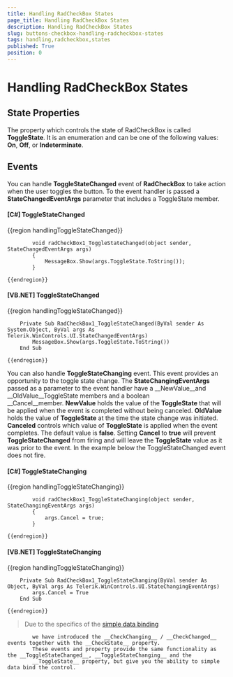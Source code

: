 ```yaml
---
title: Handling RadCheckBox States
page_title: Handling RadCheckBox States
description: Handling RadCheckBox States
slug: buttons-checkbox-handling-radcheckbox-states
tags: handling,radcheckbox,states
published: True
position: 0
---
```


# Handling RadCheckBox States



## State Properties

The property which controls the state of RadCheckBox is called __ToggleState__. It is an enumeration and can be one of the following values: __On__, __Off__, or __Indeterminate__. 
        

## Events

You can handle __ToggleStateChanged__ event of __RadCheckBox__ to take action when the user toggles the button. To the event handler is passed a __StateChangedEventArgs__ parameter that includes a ToggleState member.
        

#### __[C#] ToggleStateChanged__

{{region handlingToggleStateChanged}}
	
	        void radCheckBox1_ToggleStateChanged(object sender, StateChangedEventArgs args)
	        {
	            MessageBox.Show(args.ToggleState.ToString());
	        }
	
	{{endregion}}



#### __[VB.NET] ToggleStateChanged__

{{region handlingToggleStateChanged}}
	
	    Private Sub RadCheckBox1_ToggleStateChanged(ByVal sender As System.Object, ByVal args As Telerik.WinControls.UI.StateChangedEventArgs)
	        MessageBox.Show(args.ToggleState.ToString())
	    End Sub
	
	{{endregion}}



You can also handle __ToggleStateChanging__ event. This event provides an opportunity to
          the toggle state change. The __StateChangingEventArgs__ passed as a parameter to the event handler have a __NewValue__and __OldValue__ToggleState members and a boolean __Cancel__member. __NewValue__ holds the value of the __ToggleState__ that will be applied when the event is completed without being canceled. __OldValue__ holds the value of __ToggleState__ at the time the state change was initiated. __Canceled__ controls which value of __ToggleState__ is applied when the event completes. The default value is __false__. Setting __Cancel__ to __true__ will prevent __ToggleStateChanged__ from firing and will leave the __ToggleState__ value as it was prior to the event. In the example below the ToggleStateChanged event does not fire.
        

#### __[C#] ToggleStateChanging__

{{region handlingToggleStateChanging}}
	
	        void radCheckBox1_ToggleStateChanging(object sender, StateChangingEventArgs args)
	        {
	            args.Cancel = true;
	        }
	
	{{endregion}}



#### __[VB.NET] ToggleStateChanging__

{{region handlingToggleStateChanging}}
	
	    Private Sub RadCheckBox1_ToggleStateChanging(ByVal sender As Object, ByVal args As Telerik.WinControls.UI.StateChangingEventArgs)
	        args.Cancel = True
	    End Sub
	
	{{endregion}}



>Due to the specifics of the 
            [simple data binding](http://msdn.microsoft.com/en-us/library/system.windows.forms.binding(v=vs.110).aspx)

            we have introduced the __CheckChanging__ / __CheckChanged__ events together with the __CheckState__ property.
            These events and property provide the same functionality as the __ToggleStateChanged__, __ToggleStateChanging__ and the 
            __ToggleState__ property, but give you the ability to simple data bind the control.
          
